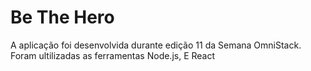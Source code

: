 # Be The Hero
A aplicação foi desenvolvida durante edição 11 da Semana OmniStack.
Foram ultilizadas as ferramentas Node.js, E React


